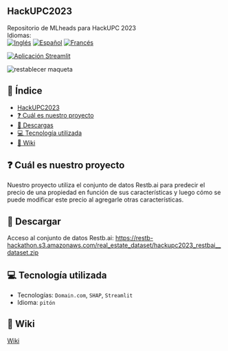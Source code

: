 ## HackUPC2023
<!-- ![](https://img.shields.io/badge/Hack-UPC-red) -->
Repositorio de MLheads para HackUPC 2023 <br/>
Idiomas: <br/>
[![Inglés](https://img.shields.io/badge/Inglés-🇬🇧-blue)](root/README.md)
[![Español](https://img.shields.io/badge/Español-🇪🇸-red)](languages/es/README.md)
[![Francés](https://img.shields.io/badge/Francés-🇫🇷-white)](languages/fr/README.md)

[![Aplicación Streamlit](https://static.streamlit.io/badges/streamlit_badge_black_red.svg)](https://mlheads.streamlit.app)

![restablecer maqueta](https://github.com/diaa-shalaby/HackUPC2023/assets/73829218/7741beae-e41d-44f1-9006-562e631340d6)

## :scroll: Índice
- [HackUPC2023](https://github.com/diaa-shalaby/HackUPC2023#HackUPC2023)
- [:question: Cuál es nuestro proyecto](https://github.com/diaa-shalaby/HackUPC2023#pregunta-Cuál-es-nuestro-proyecto)
- [:page_facing_up: Descargas](https://github.com/diaa-shalaby/HackUPC2023#page_facing_up-Descargas)
- [:computer: Tecnología utilizada](https://github.com/diaa-shalaby/HackUPC2023#computer-Tecnología-utilizada)
- [:dart: Wiki](https://github.com/diaa-shalaby/HackUPC2023#dart-Wiki)

## :question: Cuál es nuestro proyecto
Nuestro proyecto utiliza el conjunto de datos Restb.ai para predecir el precio de una propiedad en función de sus características y luego cómo se puede modificar este precio al agregarle otras características.

## :page_facing_up: Descargar
Acceso al conjunto de datos Restb.ai: https://restb-hackathon.s3.amazonaws.com/real_estate_dataset/hackupc2023_restbai__dataset.zip

## :computer: Tecnología utilizada
- Tecnologías: `Domain.com`, `SHAP`, `Streamlit`
- Idioma: `pitón`

## :dart: Wiki
[Wiki](https://github.com/diaa-shalaby/HackUPC2023/wiki#documentation-on-technologies-used)